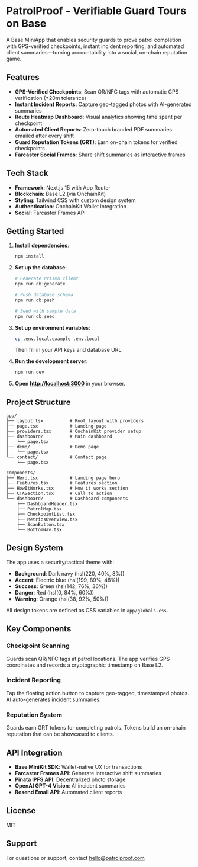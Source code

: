 # PatrolProof - Verifiable Guard Tours on Base

A Base MiniApp that enables security guards to prove patrol completion with GPS-verified checkpoints, instant incident reporting, and automated client summaries—turning accountability into a social, on-chain reputation game.

## Features

- **GPS-Verified Checkpoints**: Scan QR/NFC tags with automatic GPS verification (±20m tolerance)
- **Instant Incident Reports**: Capture geo-tagged photos with AI-generated summaries
- **Route Heatmap Dashboard**: Visual analytics showing time spent per checkpoint
- **Automated Client Reports**: Zero-touch branded PDF summaries emailed after every shift
- **Guard Reputation Tokens (GRT)**: Earn on-chain tokens for verified checkpoints
- **Farcaster Social Frames**: Share shift summaries as interactive frames

## Tech Stack

- **Framework**: Next.js 15 with App Router
- **Blockchain**: Base L2 (via OnchainKit)
- **Styling**: Tailwind CSS with custom design system
- **Authentication**: OnchainKit Wallet Integration
- **Social**: Farcaster Frames API

## Getting Started

1. **Install dependencies**:
   ```bash
   npm install
   ```

2. **Set up the database**:
   ```bash
   # Generate Prisma client
   npm run db:generate

   # Push database schema
   npm run db:push

   # Seed with sample data
   npm run db:seed
   ```

3. **Set up environment variables**:
   ```bash
   cp .env.local.example .env.local
   ```
   Then fill in your API keys and database URL.

4. **Run the development server**:
   ```bash
   npm run dev
   ```

5. **Open [http://localhost:3000](http://localhost:3000)** in your browser.

## Project Structure

```
app/
├── layout.tsx          # Root layout with providers
├── page.tsx            # Landing page
├── providers.tsx       # OnchainKit provider setup
├── dashboard/          # Main dashboard
│   └── page.tsx
├── demo/               # Demo page
│   └── page.tsx
└── contact/            # Contact page
    └── page.tsx

components/
├── Hero.tsx            # Landing page hero
├── Features.tsx        # Features section
├── HowItWorks.tsx      # How it works section
├── CTASection.tsx      # Call to action
└── dashboard/          # Dashboard components
    ├── DashboardHeader.tsx
    ├── PatrolMap.tsx
    ├── CheckpointList.tsx
    ├── MetricsOverview.tsx
    ├── ScanButton.tsx
    └── BottomNav.tsx
```

## Design System

The app uses a security/tactical theme with:
- **Background**: Dark navy (hsl(220, 40%, 8%))
- **Accent**: Electric blue (hsl(199, 89%, 48%))
- **Success**: Green (hsl(142, 76%, 36%))
- **Danger**: Red (hsl(0, 84%, 60%))
- **Warning**: Orange (hsl(38, 92%, 50%))

All design tokens are defined as CSS variables in `app/globals.css`.

## Key Components

### Checkpoint Scanning
Guards scan QR/NFC tags at patrol locations. The app verifies GPS coordinates and records a cryptographic timestamp on Base L2.

### Incident Reporting
Tap the floating action button to capture geo-tagged, timestamped photos. AI auto-generates incident summaries.

### Reputation System
Guards earn GRT tokens for completing patrols. Tokens build an on-chain reputation that can be showcased to clients.

## API Integration

- **Base MiniKit SDK**: Wallet-native UX for transactions
- **Farcaster Frames API**: Generate interactive shift summaries
- **Pinata IPFS API**: Decentralized photo storage
- **OpenAI GPT-4 Vision**: AI incident summaries
- **Resend Email API**: Automated client reports

## License

MIT

## Support

For questions or support, contact hello@patrolproof.com
